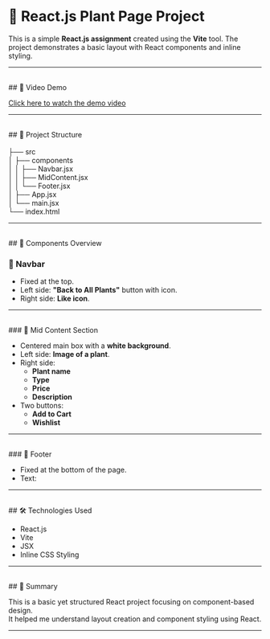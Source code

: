 
# 🌿 React.js Plant Page Project

This is a simple **React.js assignment** created using the **Vite** tool. The project demonstrates a basic layout with React components and inline styling.

---
<br>
## 🎥 Video Demo

[Click here to watch the demo video](https://drive.google.com/file/d/1udLKbYtZP5sbpDmToXhAhLwdOH2GgRiG/view?usp=sharing)  


---
<br>
## 📁 Project Structure  <br><br>
├── src<br>
│ ├── components <br>
│ │ ├── Navbar.jsx <br>
│ │ ├── MidContent.jsx <br>
│ │ └── Footer.jsx <br>
│ ├── App.jsx <br>
│ └── main.jsx <br>
└── index.html <br>


---
<br>
## 🧩 Components Overview

### 🔹 Navbar

- Fixed at the top.
- Left side: **"Back to All Plants"** button with icon.
- Right side: **Like icon**.

---
<br>
### 🔹 Mid Content Section

- Centered main box with a **white background**.
- Left side: **Image of a plant**.
- Right side:
  - **Plant name**
  - **Type**
  - **Price**
  - **Description**
- Two buttons:
  - **Add to Cart**
  - **Wishlist**

---
<br>
### 🔹 Footer

- Fixed at the bottom of the page.
- Text:


---
<br>
## 🛠️ Technologies Used

- React.js
- Vite
- JSX
- Inline CSS Styling

---
<br>
## 📌 Summary

This is a basic yet structured React project focusing on component-based design.  
It helped me understand layout creation and component styling using React.

---
